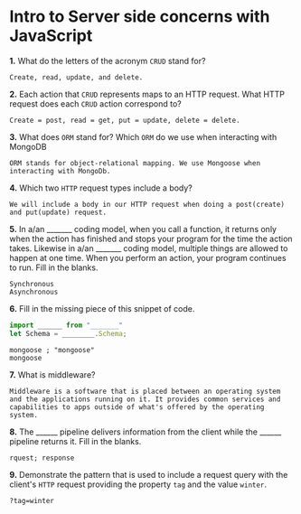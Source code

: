 # Intro to Server side concerns with JavaScript

**1.** What do the letters of the acronym `CRUD` stand for?
<!-- enter you answer in the space below -->
```
Create, read, update, and delete.
```
**2.** Each action that `CRUD` represents maps to an HTTP request. What HTTP request does each `CRUD` action correspond to?
<!-- enter you answer in the space below -->
```
Create = post, read = get, put = update, delete = delete.
```
**3.** What does `ORM` stand for? Which `ORM` do we use when interacting with MongoDB
<!-- enter you answer in the space below -->
```
ORM stands for object-relational mapping. We use Mongoose when interacting with MongoDb.
```
**4.** Which two `HTTP` request types include a body?
<!-- enter you answer in the space below -->
```
We will include a body in our HTTP request when doing a post(create) and put(update) request.
```
**5.** In a/an _______ coding model, when you call a function, it returns only when the action has finished and stops your program for the time the action takes. Likewise in a/an _______ coding model, multiple things are allowed to happen at one time. When you perform an action, your program continues to run.  Fill in the blanks.
<!-- enter you answer in the space below -->
```
Synchronous
Asynchronous
```

**6.** Fill in the missing piece of this snippet of code.
```js
import ______ from "_______"
let Schema = ________.Schema;
```
<!-- enter you answer in the space below -->
```
mongoose ; "mongoose"
mongoose

```
**7.** What is middleware?
<!-- enter you answer in the space below -->
```
Middleware is a software that is placed between an operating system and the applications running on it. It provides common services and capabilities to apps outside of what's offered by the operating system. 
```
**8.** The ______ pipeline delivers information from the client while the ______ pipeline returns it. Fill in the blanks. 
<!-- enter you answer in the space below -->
```
rquest; response
```
**9.** 
Demonstrate the pattern that is used to include a request query with the client's `HTTP` request providing the property `tag` and the value `winter`.
<!-- enter you answer in the space below -->
```
?tag=winter
```